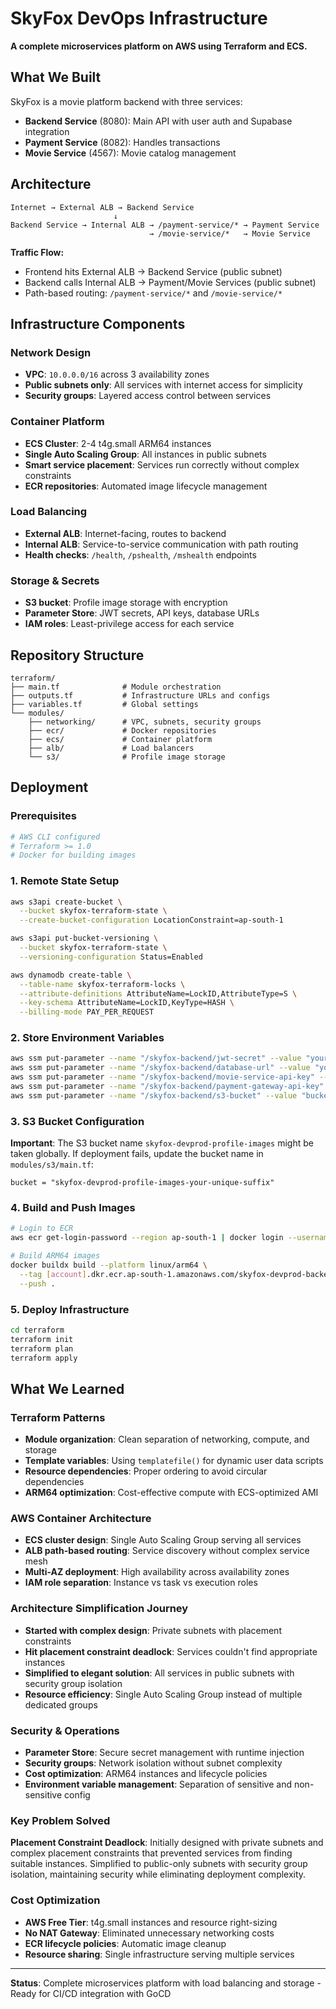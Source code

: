 # SkyFox DevOps Infrastructure

**A complete microservices platform on AWS using Terraform and ECS.**

## What We Built

SkyFox is a movie platform backend with three services:
- **Backend Service** (8080): Main API with user auth and Supabase integration  
- **Payment Service** (8082): Handles transactions
- **Movie Service** (4567): Movie catalog management

## Architecture

```
Internet → External ALB → Backend Service
                       ↓
Backend Service → Internal ALB → /payment-service/* → Payment Service
                               → /movie-service/*   → Movie Service
```

**Traffic Flow:**
- Frontend hits External ALB → Backend Service (public subnet)
- Backend calls Internal ALB → Payment/Movie Services (public subnet)
- Path-based routing: `/payment-service/*` and `/movie-service/*`

## Infrastructure Components

### Network Design
- **VPC**: `10.0.0.0/16` across 3 availability zones
- **Public subnets only**: All services with internet access for simplicity
- **Security groups**: Layered access control between services

### Container Platform
- **ECS Cluster**: 2-4 t4g.small ARM64 instances
- **Single Auto Scaling Group**: All instances in public subnets
- **Smart service placement**: Services run correctly without complex constraints
- **ECR repositories**: Automated image lifecycle management

### Load Balancing
- **External ALB**: Internet-facing, routes to backend
- **Internal ALB**: Service-to-service communication with path routing
- **Health checks**: `/health`, `/pshealth`, `/mshealth` endpoints

### Storage & Secrets
- **S3 bucket**: Profile image storage with encryption
- **Parameter Store**: JWT secrets, API keys, database URLs
- **IAM roles**: Least-privilege access for each service

## Repository Structure

```
terraform/
├── main.tf              # Module orchestration
├── outputs.tf           # Infrastructure URLs and configs
├── variables.tf         # Global settings
└── modules/
    ├── networking/      # VPC, subnets, security groups
    ├── ecr/             # Docker repositories  
    ├── ecs/             # Container platform
    ├── alb/             # Load balancers
    └── s3/              # Profile image storage
```

## Deployment

### Prerequisites
```bash
# AWS CLI configured
# Terraform >= 1.0
# Docker for building images
```

### 1. Remote State Setup
```bash
aws s3api create-bucket \
  --bucket skyfox-terraform-state \
  --create-bucket-configuration LocationConstraint=ap-south-1

aws s3api put-bucket-versioning \
  --bucket skyfox-terraform-state \
  --versioning-configuration Status=Enabled

aws dynamodb create-table \
  --table-name skyfox-terraform-locks \
  --attribute-definitions AttributeName=LockID,AttributeType=S \
  --key-schema AttributeName=LockID,KeyType=HASH \
  --billing-mode PAY_PER_REQUEST
```

### 2. Store Environment Variables
```bash
aws ssm put-parameter --name "/skyfox-backend/jwt-secret" --value "your-jwt-secret" --type "SecureString"
aws ssm put-parameter --name "/skyfox-backend/database-url" --value "your-supabase-url" --type "SecureString"
aws ssm put-parameter --name "/skyfox-backend/movie-service-api-key" --value "your-key" --type "SecureString"
aws ssm put-parameter --name "/skyfox-backend/payment-gateway-api-key" --value "your-key" --type "SecureString"
aws ssm put-parameter --name "/skyfox-backend/s3-bucket" --value "bucket-name" --type "SecureString"
```

### 3. S3 Bucket Configuration
**Important**: The S3 bucket name `skyfox-devprod-profile-images` might be taken globally. If deployment fails, update the bucket name in `modules/s3/main.tf`:

```hcl
bucket = "skyfox-devprod-profile-images-your-unique-suffix"
```

### 4. Build and Push Images
```bash
# Login to ECR
aws ecr get-login-password --region ap-south-1 | docker login --username AWS --password-stdin [account].dkr.ecr.ap-south-1.amazonaws.com

# Build ARM64 images
docker buildx build --platform linux/arm64 \
  --tag [account].dkr.ecr.ap-south-1.amazonaws.com/skyfox-devprod-backend:latest \
  --push .
```

### 5. Deploy Infrastructure
```bash
cd terraform
terraform init
terraform plan
terraform apply
```

## What We Learned

### Terraform Patterns
- **Module organization**: Clean separation of networking, compute, and storage
- **Template variables**: Using `templatefile()` for dynamic user data scripts
- **Resource dependencies**: Proper ordering to avoid circular dependencies
- **ARM64 optimization**: Cost-effective compute with ECS-optimized AMI

### AWS Container Architecture
- **ECS cluster design**: Single Auto Scaling Group serving all services
- **ALB path-based routing**: Service discovery without complex service mesh
- **Multi-AZ deployment**: High availability across availability zones
- **IAM role separation**: Instance vs task vs execution roles

### Architecture Simplification Journey
- **Started with complex design**: Private subnets with placement constraints
- **Hit placement constraint deadlock**: Services couldn't find appropriate instances
- **Simplified to elegant solution**: All services in public subnets with security group isolation
- **Resource efficiency**: Single Auto Scaling Group instead of multiple dedicated groups

### Security & Operations
- **Parameter Store**: Secure secret management with runtime injection
- **Security groups**: Network isolation without subnet complexity
- **Cost optimization**: ARM64 instances and lifecycle policies
- **Environment variable management**: Separation of sensitive and non-sensitive config

### Key Problem Solved
**Placement Constraint Deadlock**: Initially designed with private subnets and complex placement constraints that prevented services from finding suitable instances. Simplified to public-only subnets with security group isolation, maintaining security while eliminating deployment complexity.

### Cost Optimization
- **AWS Free Tier**: t4g.small instances and resource right-sizing
- **No NAT Gateway**: Eliminated unnecessary networking costs
- **ECR lifecycle policies**: Automatic image cleanup
- **Resource sharing**: Single infrastructure serving multiple services

---
**Status**: Complete microservices platform with load balancing and storage - Ready for CI/CD integration with GoCD

